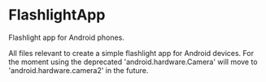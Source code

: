 # FlashlightApp
Flashlight app for Android phones.

All files relevant to create a simple flashlight app for Android devices. For the moment using the deprecated 
'android.hardware.Camera' will move to 'android.hardware.camera2' in the future.
